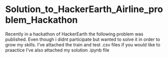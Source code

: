 # Solution_to_HackerEarth_Airline_problem_Hackathon
Recently in a hackathon of HackerEarth the following problem was published. Even though i didnt participate but wanted to solve it in order to grow my skills.
I've attached the train and test .csv files if you would like to praactice
I've also attached my solution .ipynb file
